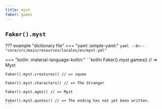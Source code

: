 ```yaml
---
title: myst
faker: games
---
```


## `Faker().myst`

??? example "dictionary file"
    === "yaml :simple-yaml:"
        ```yaml
        --8<-- "core/src/main/resources/locales/en/myst.yml"
        ```

=== "kotlin :material-language-kotlin:"
    ```kotlin
    Faker().myst.games() // => Myst

    Faker().myst.creatures() // => squee

    Faker().myst.characters() // => The Stranger

    Faker().myst.ages() // => Myst

    Faker().myst.quotes() // => The ending has not yet been written.
    ```
